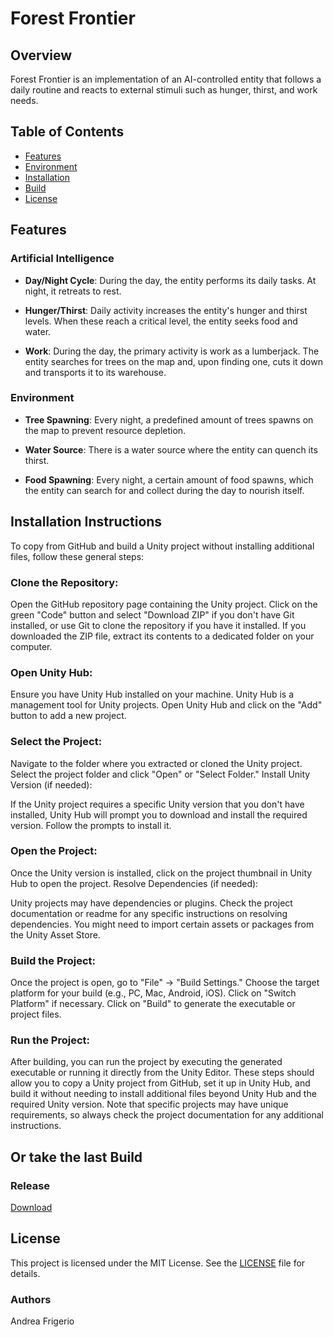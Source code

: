 # Forest Frontier
 
## Overview
Forest Frontier is an implementation of an AI-controlled entity that follows a daily routine and reacts to external stimuli such as hunger, thirst, and work needs.

## Table of Contents

- [Features](#features)
- [Environment](#environment)
- [Installation](#Installation-Instructions)
- [Build](#Or-take-the-last-Build)
- [License](#license)

## Features

### Artificial Intelligence

- **Day/Night Cycle**: During the day, the entity performs its daily tasks. At night, it retreats to rest.
  
- **Hunger/Thirst**: Daily activity increases the entity's hunger and thirst levels. When these reach a critical level, the entity seeks food and water.

- **Work**: During the day, the primary activity is work as a lumberjack. The entity searches for trees on the map and, upon finding one, cuts it down and transports it to its warehouse.

### Environment

- **Tree Spawning**: Every night, a predefined amount of trees spawns on the map to prevent resource depletion.
  
- **Water Source**: There is a water source where the entity can quench its thirst.
  
- **Food Spawning**: Every night, a certain amount of food spawns, which the entity can search for and collect during the day to nourish itself.

## Installation Instructions

To copy from GitHub and build a Unity project without installing additional files, follow these general steps:

### Clone the Repository:

Open the GitHub repository page containing the Unity project.
Click on the green "Code" button and select "Download ZIP" if you don't have Git installed, or use Git to clone the repository if you have it installed.
If you downloaded the ZIP file, extract its contents to a dedicated folder on your computer.
### Open Unity Hub:

Ensure you have Unity Hub installed on your machine. Unity Hub is a management tool for Unity projects.
Open Unity Hub and click on the "Add" button to add a new project.
### Select the Project:

Navigate to the folder where you extracted or cloned the Unity project.
Select the project folder and click "Open" or "Select Folder."
Install Unity Version (if needed):

If the Unity project requires a specific Unity version that you don't have installed, Unity Hub will prompt you to download and install the required version. Follow the prompts to install it.
### Open the Project:

Once the Unity version is installed, click on the project thumbnail in Unity Hub to open the project.
Resolve Dependencies (if needed):

Unity projects may have dependencies or plugins. Check the project documentation or readme for any specific instructions on resolving dependencies. You might need to import certain assets or packages from the Unity Asset Store.
### Build the Project:

Once the project is open, go to "File" -> "Build Settings."
Choose the target platform for your build (e.g., PC, Mac, Android, iOS).
Click on "Switch Platform" if necessary.
Click on "Build" to generate the executable or project files.
### Run the Project:

After building, you can run the project by executing the generated executable or running it directly from the Unity Editor.
These steps should allow you to copy a Unity project from GitHub, set it up in Unity Hub, and build it without needing to install additional files beyond Unity Hub and the required Unity version. Note that specific projects may have unique requirements, so always check the project documentation for any additional instructions.

## Or take the last Build

### Release

[Download](https://github.com/STRANOstudios/Forest_Frontier/releases/tag/v0.1.0-beta)

## License

This project is licensed under the MIT License. See the [LICENSE](LICENSE) file for details.

### Authors

Andrea Frigerio
